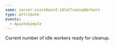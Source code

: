 ```yaml
---
name: server.scoreboard.idleCleanupWorkers
type: attribute
events:
  - ApacheSample
---
```


Current number of idle workers ready for cleanup.
